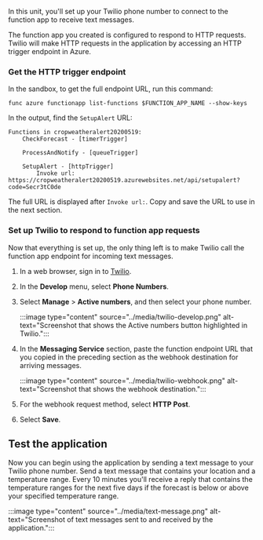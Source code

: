 In this unit, you'll set up your Twilio phone number to connect to the function app to receive text messages.

The function app you created is configured to respond to HTTP requests. Twilio will make HTTP requests in the application by accessing an HTTP trigger endpoint in Azure.

### Get the HTTP trigger endpoint

In the sandbox, to get the full endpoint URL, run this command:

```azurecli
func azure functionapp list-functions $FUNCTION_APP_NAME --show-keys
```

In the output, find the `SetupAlert` URL:

```output
Functions in cropweatheralert20200519:
    CheckForecast - [timerTrigger]

    ProcessAndNotify - [queueTrigger]

    SetupAlert - [httpTrigger]
        Invoke url: https://cropweatheralert20200519.azurewebsites.net/api/setupalert?code=Secr3tC0de
```

The full URL is displayed after `Invoke url:`. Copy and save the URL to use in the next section.

### Set up Twilio to respond to function app requests

Now that everything is set up, the only thing left is to make Twilio call the function app endpoint for incoming text messages.

1. In a web browser, sign in to [Twilio](https://www.twilio.com?azure-portal=true).

1. In the **Develop** menu, select **Phone Numbers**.

1. Select **Manage** > **Active numbers**, and then select your phone number.

    :::image type="content" source="../media/twilio-develop.png" alt-text="Screenshot that shows the Active numbers button highlighted in Twilio.":::

1. In the **Messaging Service** section, paste the function endpoint URL that you copied in the preceding section as the webhook destination for arriving messages.

    :::image type="content" source="../media/twilio-webhook.png" alt-text="Screenshot that shows the webhook destination.":::

1. For the webhook request method, select **HTTP Post**.

1. Select **Save**.

## Test the application

Now you can begin using the application by sending a text message to your Twilio phone number. Send a text message that contains your location and a temperature range. Every 10 minutes you'll receive a reply that contains the temperature ranges for the next five days if the forecast is below or above your specified temperature range.

:::image type="content" source="../media/text-message.png" alt-text="Screenshot of text messages sent to and received by the application.":::
